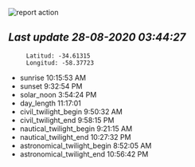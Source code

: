 ![report action](https://github.com/matiasz8/actions-for-reports/workflows/report%20action/badge.svg?branch=develop) 


## *****Last update 28-08-2020 03:44:27*****



		 Latitud: -34.61315
		 Longitud: -58.37723

 - sunrise 	 10:15:53 AM
 - sunset 	 9:32:54 PM
 - solar_noon 	 3:54:24 PM
 - day_length 	 11:17:01
 - civil_twilight_begin 	 9:50:32 AM
 - civil_twilight_end 	 9:58:15 PM
 - nautical_twilight_begin 	 9:21:15 AM
 - nautical_twilight_end 	 10:27:32 PM
 - astronomical_twilight_begin 	 8:52:05 AM
 - astronomical_twilight_end 	 10:56:42 PM
